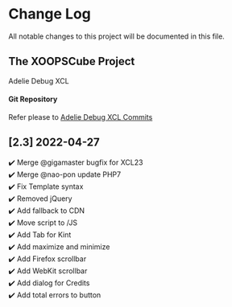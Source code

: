 # Change Log

All notable changes to this project will be documented in this file.

## The XOOPSCube Project

Adelie Debug XCL

#### Git Repository

Refer please to [Adelie Debug XCL Commits ](https://github.com/xoopscube/adelie-debug-xcl)


## [2.3] 2022-04-27


✔️ Merge @gigamaster bugfix for XCL23  
✔️ Merge @nao-pon update PHP7  
✔️ Fix Template syntax  
✔️ Removed jQuery  
✔️ Add fallback to CDN  
✔️ Move script to /JS  
✔️ Add Tab for Kint  
✔️ Add maximize and minimize  
✔️ Add Firefox scrollbar     
✔️ Add WebKit scrollbar     
✔️ Add dialog for Credits   
✔️ Add total errors to button     
 
